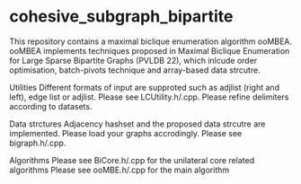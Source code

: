 # cohesive_subgraph_bipartite
This repository contains a maximal biclique enumeration algorithm ooMBEA. 
ooMBEA implements techniques proposed in Maximal Biclique Enumeration for Large Sparse Bipartite Graphs (PVLDB 22), 
which inlcude order optimisation, batch-pivots technique and array-based data strcutre. 


Utilities
Different formats of input are supproted such as adjlist (right and left), edge list or adjlist. Please see LCUtility.h/.cpp.
Please refine delimiters according to datasets. 

Data strctures
Adjacency hashset and the proposed data strcutre are implemented. Please load your graphs accrodingly.  Please see bigraph.h/.cpp.

Algorithms
Please see BiCore.h/.cpp for the unilateral core related algorithms
Please see ooMBE.h/.cpp for the main algorithm

